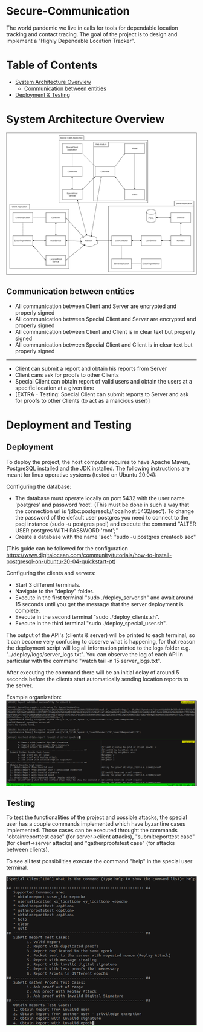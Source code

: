 # Secure-Communication
The world pandemic we live in calls for tools for dependable location tracking and contact tracing. The goal of the project is to design and implement a “Highly Dependable Location Tracker”.

# Table of Contents
- [System Architecture Overview](#system-architecture-overview)
  - [Communication between entities](#communication-between-entities)
- [Deployment & Testing](#deployment-and-testing)

# System Architecture Overview
![System](docs/system_overview.png)

## Communication between entities
* All communication between Client and Server are encrypted and properly signed
* All communication between Special Client and Server are encrypted and properly signed
* All communication between Client and Client is in clear text but properly signed
* All communication between Special Client and Client is in clear text but properly signed
----
* Client can submit a report and obtain his reports from Server
* Client cans ask for proofs to other Clients
* Special Client can obtain report of valid users and obtain the users at a specific location at a given time
* \[EXTRA - Testing: Special Client can submit reports to Server and ask for proofs to other Clients (to act as a malicious user)\]

# Deployment and Testing

## Deployment

To deploy the project, the host computer requires to have Apache Maven, PostgreSQL installed and the JDK installed.
The following instructions are meant for linux operative systems (tested on Ubuntu 20.04):

Configuring the database:
- The database must operate locally on port 5432 with the user name 'postgres' and password 'root'. (This must be done in such a way that the
connection url is 'jdbc:postgresql://localhost:5432/sec'). To change the password of the default user postgres you need to connect to the psql instance (sudo -u postgres psql) and execute the command "ALTER USER postgres WITH PASSWORD 'root';"
- Create a database with the name 'sec': "sudo -u postgres createdb sec"

(This guide can be followed for the configuration https://www.digitalocean.com/community/tutorials/how-to-install-postgresql-on-ubuntu-20-04-quickstart-pt)

Configuring the clients and servers:
- Start 3 different terminals.
- Navigate to the "deploy" folder.
- Execute in the first terminal "sudo ./deploy_server.sh" and await around 15 seconds until you get the message that the server deployment is complete.
- Execute in the second terminal "sudo ./deploy_clients.sh".
- Execute in the third terminal "sudo ./deploy_special_user.sh".


The output of the API's (clients & server) will be printed to each terminal, so it can become very confusing to observe what is happening, for
that reason the deployment script will log all information printed to the logs folder e.g. "../deploy/logs/server_logs.txt". You can observe the log of each API in particular with the command "watch tail -n 15 server_logs.txt".

After executing the command there will be an initial delay of around 5 seconds before the clients start automatically sending location reports to the server.


Example organization:
![Help COmmand](./docs/deployed_apis.png)

## Testing

To test the functionalities of the project and possible attacks, the special user has a couple commands implemented which have byzantine cases
implemented. Those cases can be executed throught the commands "obtainreporttest case" (for server->client attacks), "submitreporttest case" (for client->server attacks) and "gatherproofstest case" (for attacks between clients).

To see all test possibilities execute the command "help" in the special user terminal.

![Help COmmand](./docs/help.png)
